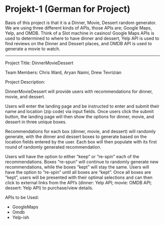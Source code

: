 # Projekt-1 (German for Project)
Basis of this project is that it is a Dinner, Movie, Dessert random generator.
We are using three different kinds of APIs, those APIs are; Google Maps, Yelp, and OMDB.
Think of a Slot machine in casinos!
Google Maps APIs is used to determined to where to have dinner and dessert,
Yelp API is used to find reviews on the Dinner and Dessert places,
and OMDB API is used to generate a movie to watch.
__________________________________________________________________________________________________________________________________________

Project Title: DinnerMovieDessert

Team Members: Chris Ward, Aryan Naimi, Drew Tevrizian

Project Description:

DinnerMovieDessert will provide users with recommendations for dinner, movie, and dessert. 

Users will enter the landing page and be instructed to enter and submit their name and location (zip code) via input fields. Once users click the submit button, the landing page will then show the options for dinner, movie, and dessert in three unique boxes. 

Recommendations for each box (dinner, movie, and dessert) will randomly generate, with the dinner and dessert boxes to generate based on the location fields entered by the user. Each box will then populate with its first round of randomly generated recommendation. 

Users will have the option to either “keep” or “re-spin” each of the recommendations. Boxes “re-spun” will continue to randomly generate new recommendations, while the boxes “kept” will stay the same. Users will have the option to “re-spin” until all boxes are “kept”. Once all boxes are “kept”, users will be presented with their optimal selections and can then click to external links from the API’s (dinner: Yelp API; movie: OMDB API; dessert: Yelp API) to purchase/view details. 

APIs to be Used:
-	GoogleMaps
-	Omdb
-	Yelp-ish
